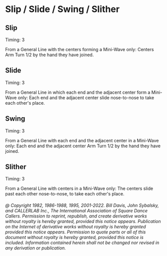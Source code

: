 
# Slip / Slide / Swing / Slither

## Slip

Timing: 3

From a General Line with the centers forming a Mini-Wave only: Centers Arm Turn 1/2 by
the hand they have joined.

## Slide

Timing: 3

From a General Line in which each end and the adjacent center form a Mini-Wave only:
Each end and the adjacent center slide nose-to-nose to take each other's place.

## Swing

Timing: 3

From a General Line with each end and the adjacent center in a Mini-Wave only: Each end
and the adjacent center Arm Turn 1/2 by the hand they have joined.

## Slither

Timing: 3

From a General Line with centers in a Mini-Wave only: The centers slide past each other
nose-to-nose, to take each other's place.

###### @ Copyright 1982, 1986-1988, 1995, 2001-2022. Bill Davis, John Sybalsky, and CALLERLAB Inc., The International Association of Square Dance Callers. Permission to reprint, republish, and create derivative works without royalty is hereby granted, provided this notice appears. Publication on the Internet of derivative works without royalty is hereby granted provided this notice appears. Permission to quote parts or all of this document without royalty is hereby granted, provided this notice is included. Information contained herein shall not be changed nor revised in any derivation or publication.
